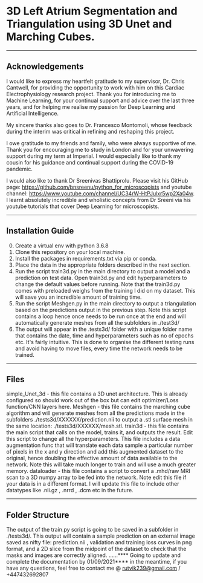 # 3D Left Atrium Segmentation and Triangulation using 3D Unet and Marching Cubes.
---------------------------------------------------------------------------------------------------------------------------------------------------------------------------------
Acknowledgements
---------------------------------------------------------------------------------------------------------------------------------------------------------------------------------

I would like to express my heartfelt gratitude to my supervisor, Dr. Chris Cantwell, for providing the
opportunity to work with him on this Cardiac Electrophysiology research project. Thank you for introducing
me to Machine Learning, for your continual support and advice over the last three years, and for helping me realise my
passion for Deep Learning and Artificial Intelligence.

My sincere thanks also goes to Dr. Francesco Montomoli, whose feedback during the interim was critical in
refining and reshaping this project.

I owe gratitude to my friends and family, who were always supportive of me. Thank you
for encouraging me to study in London and for your unwavering support during my term at Imperial. I would
especially like to thank my cousin for his guidance and continual support during the COVID-19 pandemic.

I would also like to thank Dr Sreenivas Bhattiprolu. Please visit his GitHub page: https://github.com/bnsreenu/python_for_microscopists
and youtube channel: https://www.youtube.com/channel/UC34rW-HtPJulxr5wp2Xa04w. I learnt absolutely incredible and wholistic concepts from Dr Sreeni via his youtube tutorials that cover Deep Learning for microscopists. 

---------------------------------------------------------------------------------------------------------------------------------------------------------------------------------
Installation Guide
---------------------------------------------------------------------------------------------------------------------------------------------------------------------------------
0. Create a virtual env with python 3.6.8
1. Clone this repository on your local machine.
2. Install the packages in requirements.txt via pip or conda.
3. Place the data in the appropriate folders described in the next section.
4. Run the script train3d.py in the main directory to output a model and a prediction on test data. Open train3d.py and edit hyperparameters to change the default values before running. Note that the train3d.py comes with preloaded weighs from the training I did on my dataset. This will save you an incredible amount of training time. 
6. Run the script Meshgen.py in the main directory to output a triangulation based on the predictions output in the previous step. Note this script contains a loop hence once needs to be run once at the end and will automatically generate meshes from all the subfolders in ./test3d/
7. The output will appear in the .tests3d/ folder with a unique folder name that contains the date, time and hyperparameters such as no of epochs etc. It's fairly intuitive. This is done to organise the different testing runs and avoid having to move files, every time the network needs to be trained.

---------------------------------------------------------------------------------------------------------------------------------------------------------------------------------
Files
---------------------------------------------------------------------------------------------------------------------------------------------------------------------------------

simple_Unet_3d - this file contains a 3D unet architecture. This is already configured so should work out of the box but can edit optimizer/Loss function/CNN layers here. 
Meshgen - this file contains the marching cube algorithm and will generate meshes from all the predictions made in the subfolders ./tests3d/XXXXXX/prediction.nii to output a .stl surface mesh in the same location: ./tests3d/XXXXXX/mesh.stl.
train3d - this file contains the main script that calls on the model, trains it, and outputs the result. Edit this script to change all the hyperparameters. This file includes a data augmentation func that will translate each data sample a particular number of pixels in the x and y direction and add this augmented dataset to the original, hence doubling the effective amount of data available to the network. Note this will take much longer to train and will use a much greater memory. 
dataloader - this file contains a script to convert a .mhd/raw MRI scan to a 3D numpy array to be fed into the network. Note edit this file if your data is in a different format. I will update this file to include other datatypes like .nii.gz , .nrrd , .dcm etc in the future. 

---------------------------------------------------------------------------------------------------------------------------------------------------------------------------------
Folder Structure
---------------------------------------------------------------------------------------------------------------------------------------------------------------------------------
The output of the train.py script is going to be saved in a subfolder in ./tests3d/. This output will contain a sample prediction on an external image saved as nifty file: prediction.nii , validation and training loss curves in png format, and a 2D slice from the midpoint of the dataset to check that the masks and images are correctly aligned.
......**** Going to update and complete the documentation by 01/09/2021**** in the meantime, if you have any questions, feel free to contact me @ rutvik239@gmail.com / +447432692807

